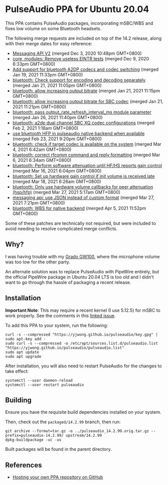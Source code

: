 # PulseAudio PPA for Ubuntu 20.04

This PPA contains PulseAudio packages, incorporating mSBC/WBS and fixes low
volume on some Bluetooth headsets.

The following merge requests are included on top of the 14.2 release, along with
their merge dates for easy reference:

- [Messaging API V2](https://gitlab.freedesktop.org/pulseaudio/pulseaudio/-/merge_requests/51) (merged Dec 3, 2020 10:48pm GMT+0800)
- [core, modules: Remove useless EINTR tests](https://gitlab.freedesktop.org/pulseaudio/pulseaudio/-/merge_requests/238) (merged Dec 9, 2020 6:33pm GMT+0800)
- [Add support for bluetooth A2DP codecs and codec switching](https://gitlab.freedesktop.org/pulseaudio/pulseaudio/-/merge_requests/440) (merged Jan 19, 2021 11:33pm GMT+0800)
- [bluetooth: Check support for encoding and decoding separately](https://gitlab.freedesktop.org/pulseaudio/pulseaudio/-/merge_requests/479) (merged Jan 21, 2021 11:05pm GMT+0800)
- [bluetooth: allow increasing output bitrate](https://gitlab.freedesktop.org/pulseaudio/pulseaudio/-/merge_requests/481) (merged Jan 21, 2021 11:15pm GMT+0800)
- [bluetooth: allow increasing output bitrate for SBC codec](https://gitlab.freedesktop.org/pulseaudio/pulseaudio/-/merge_requests/474) (merged Jan 21, 2021 11:21pm GMT+0800)
- [bluetooth: pass output_rate_refresh_interval_ms module parameter](https://gitlab.freedesktop.org/pulseaudio/pulseaudio/-/merge_requests/488) (merged Jan 26, 2021 11:40pm GMT+0800)
- [bluetooth: a2dp dual channel SBC XQ codec configurations](https://gitlab.freedesktop.org/pulseaudio/pulseaudio/-/merge_requests/476) (merged Feb 2, 2021 1:18am GMT+0800)
- [use bluetooth HFP in pulseaudio native backend when available](https://gitlab.freedesktop.org/pulseaudio/pulseaudio/-/merge_requests/491) (merged Feb 23, 2021 9:20pm GMT+0800)
- [bluetooth: check if target codec is available on the system](https://gitlab.freedesktop.org/pulseaudio/pulseaudio/-/merge_requests/518) (merged Mar 4, 2021 6:42am GMT+0800)
- [bluetooth: correct rfcomm command and reply formatting](https://gitlab.freedesktop.org/pulseaudio/pulseaudio/-/merge_requests/520) (merged Mar 6, 2021 6:34am GMT+0800)
- [bluetooth: Perform software attenuation until HF/HS reports gain control](https://gitlab.freedesktop.org/pulseaudio/pulseaudio/-/merge_requests/521) (merged Mar 16, 2021 6:04pm GMT+0800)
- [bluetooth: Set up hardware gain control if init volume is received late](https://gitlab.freedesktop.org/pulseaudio/pulseaudio/-/merge_requests/528) (merged Mar 18, 2021 6:26am GMT+0800)
- [bluetooth: Only use hardware volume callbacks for peer attenuation (hsp/hfp)](https://gitlab.freedesktop.org/pulseaudio/pulseaudio/-/merge_requests/519) (merged Mar 27, 2021 5:17am GMT+0800)
- [messaging api: use JSON instead of custom format](https://gitlab.freedesktop.org/pulseaudio/pulseaudio/-/merge_requests/525) (merged Mar 27, 2021 7:21pm GMT+0800)
- [bluetooth: WBS for native backend](https://gitlab.freedesktop.org/pulseaudio/pulseaudio/-/merge_requests/507) (merged Apr 5, 2021 11:52pm GMT+0800)

Some of these patches are technically not required, but were included to avoid
needing to resolve complicated merge conflicts.

## Why?

I was having trouble with my [Grado GW100](https://gradolabs.com/headphones/wireless/item/74-gw100),
where the microphone volume was too low for the other party.

An alternate solution was to replace PulseAudio with PipeWire entirely, but the
official PipeWire package in Ubuntu 20.04 LTS is too old and I didn't want to go
through the hassle of packaging a recent release.

## Installation

**Important Note**: This may require a recent kernel (I use 5.12.5) for mSBC to
work properly. See the comments in this [linked issue](https://gitlab.freedesktop.org/pulseaudio/pulseaudio/-/merge_requests/507).

To add this PPA to your system, run the following:

```shell
curl -s --compressed "https://yjwong.github.io/pulseaudio/key.gpg" | sudo apt-key add -
sudo curl -s --compressed -o /etc/apt/sources.list.d/pulseaudio.list "https://yjwong.github.io/pulseaudio/pulseaudio.list"
sudo apt update
sudo apt upgrade
```

After installation, you will also need to restart PulseAudio for the changes to
take effect:

```shell
systemctl --user daemon-reload
systemctl --user restart pulseaudio
```

## Building

Ensure you have the requisite build dependencies installed on your system.

Then, check out the `packaged/14.2.99` branch, then run:

```shell
git archive --format=tar.gz -o ../pulseaudio_14.2.99.orig.tar.gz --prefix=pulseaudio-14.2.99/ upstream/14.2.99
dpkg-buildpackage -uc -us
```

Built packages will be found in the parent directory.

## References

- [Hosting your own PPA repository on GitHub](https://assafmo.github.io/2019/05/02/ppa-repo-hosted-on-github.html)
